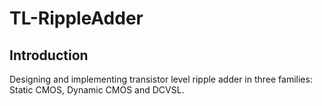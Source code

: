 # TL-RippleAdder
## Introduction
Designing and implementing transistor level ripple adder in three families: Static CMOS, Dynamic CMOS and DCVSL.
